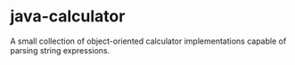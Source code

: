 # java-calculator
A small collection of object-oriented calculator implementations capable of parsing string expressions.

